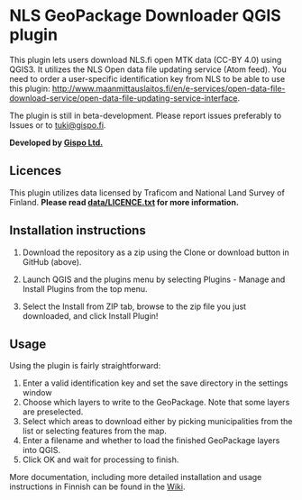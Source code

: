 # NLS GeoPackage Downloader QGIS plugin

This plugin lets users download NLS.fi open MTK data (CC-BY 4.0) using QGIS3. It utilizes the NLS Open data file updating service (Atom feed). You need to order a user-specific identification key from NLS to be able to use this plugin: http://www.maanmittauslaitos.fi/en/e-services/open-data-file-download-service/open-data-file-updating-service-interface.

The plugin is still in beta-development. Please report issues preferably to Issues or to tuki@gispo.fi.

**Developed by [Gispo Ltd.](https://www.gispo.fi)**

## Licences

This plugin utilizes data licensed by Traficom and National Land Survey of Finland. **Please read [data/LICENCE.txt](data/LICENCE.txt) for more information.**

## Installation instructions

1. Download the repository as a zip using the Clone or download button in GitHub (above).

2. Launch QGIS and the plugins menu by selecting Plugins - Manage and Install Plugins from the top menu.

3. Select the Install from ZIP tab, browse to the zip file you just downloaded, and click Install Plugin!

## Usage

Using the plugin is fairly straightforward:

1. Enter a valid identification key and set the save directory in the settings window
2. Choose which layers to write to the GeoPackage. Note that some layers are preselected.
3. Select which areas to download either by picking municipalities from the list or selecting features from the map.
4. Enter a filename and whether to load the finished GeoPackage layers into QGIS.
5. Click OK and wait for processing to finish.

More documentation, including more detailed installation and usage instructions in Finnish can be found in the [Wiki](https://github.com/GispoCoding/NLSgpkgloader/wiki).
